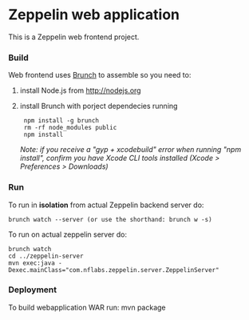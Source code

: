 # Zeppelin web application
This is a Zeppelin web frontend project.


### Build
Web frontend uses [Brunch](http://brunch.io) to assemble so you need to:
 1. install Node.js from http://nodejs.org
 1. install Brunch with porject dependecies running

    ```
     npm install -g brunch
     rm -rf node_modules public
     npm install
    ```
    _Note: if you receive a "gyp + xcodebuild" error when running "npm install", confirm you have Xcode CLI tools installed (Xcode > Preferences > Downloads)_

### Run
To run in __isolation__ from actual Zeppelin backend server do:

    brunch watch --server (or use the shorthand: brunch w -s)

To run on actual zeppelin server do:

    brunch watch
    cd ../zeppelin-server
    mvn exec:java -Dexec.mainClass="com.nflabs.zeppelin.server.ZeppelinServer"



### Deployment
To build webapplication WAR run:
    mvn package
